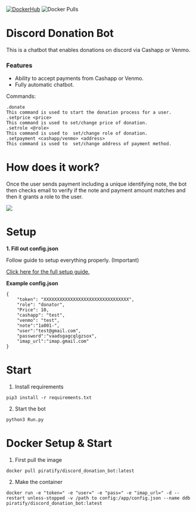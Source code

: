 [![DockerHub](https://img.shields.io/badge/Docker-Hub-%23099cec?style=for-the-badge&logo=docker)](https://hub.docker.com/r/piratify/discord_donation_bot)
![Docker Pulls](https://img.shields.io/docker/pulls/piratify/discord_donation_bot?color=099cec&style=for-the-badge)

Discord Donation Bot 
=================

This is a chatbot that enables donations on discord via Cashapp or Venmo. 

### Features

- Ability to accept payments from Cashapp or Venmo.  
- Fully automatic chatbot. 

Commands: 
```
.donate
This command is used to start the donation process for a user. 
.setprice <price>
This command is used to set/change price of donation. 
.setrole <@role>
This command is used to  set/change role of donation. 
.setpayment <cashapp/venmo> <address>
This command is used to  set/change address of payment method.
```

# How does it work?
Once the user sends payment including a unique identifying note, the bot then checks email to verify if the note and payment amount matches and then it grants a role to the user. 

<img src="https://github.com/Sleepingpirates/Discord-Donation-Bot/blob/main/Screenshots/example.gif">

# Setup 

**1. Fill out config.json**

Follow guide to setup everything properly. (Important)

[Click here for the full setup guide.](https://github.com/Sleepingpirates/Discord-Donation-Bot/wiki/Configuration)

**Example config.json**

```
{
    "token": "XXXXXXXXXXXXXXXXXXXXXXXXXXXXXXXX",
    "role": "donator",
    "Price": 10,
    "cashapp": "test",
    "venmo": "test",
    "note":"1a001-",
    "user":"test@gmail.com",
    "password":"vaadsgagcqlgzsox",
    "imap_url":"imap.gmail.com"
}
```

# Start 

1. Install requirements
```
pip3 install -r requirements.txt 
```
2. Start the bot
```
python3 Run.py
```

# Docker Setup & Start

1. First pull the image 
```
docker pull piratify/discord_donation_bot:latest
```
2. Make the container 
```
docker run -e "token=" -e "user=" -e "pass=" -e "imap_url=" -d --restart unless-stopped -v /path to config:/app/config.json --name ddb piratify/discord_donation_bot:latest
```
